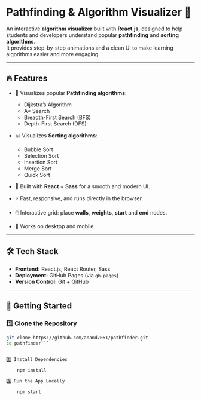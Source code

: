 # Pathfinding & Algorithm Visualizer 🚀

An interactive **algorithm visualizer** built with **React.js**, designed to help students and developers understand popular **pathfinding** and **sorting algorithms**.  
It provides step-by-step animations and a clean UI to make learning algorithms easier and more engaging.

---

## 🔥 Features

- 🧭 Visualizes popular **Pathfinding algorithms**:
  - Dijkstra’s Algorithm
  - A* Search
  - Breadth-First Search (BFS)
  - Depth-First Search (DFS)

- 📊 Visualizes **Sorting algorithms**:
  - Bubble Sort
  - Selection Sort
  - Insertion Sort
  - Merge Sort
  - Quick Sort

- 🎨 Built with **React** + **Sass** for a smooth and modern UI.
- ⚡ Fast, responsive, and runs directly in the browser.
- 🖱️ Interactive grid: place **walls**, **weights**, **start** and **end** nodes.
- 📱 Works on desktop and mobile.

---

## 🛠️ Tech Stack

- **Frontend:** React.js, React Router, Sass  
- **Deployment:** GitHub Pages (via `gh-pages`)  
- **Version Control:** Git + GitHub  

---

## 🚀 Getting Started

### 1️⃣ Clone the Repository
```bash
git clone https://github.com/anand7061/pathfinder.git
cd pathfinder```


2️⃣ Install Dependencies

    npm install

3️⃣ Run the App Locally

    npm start
